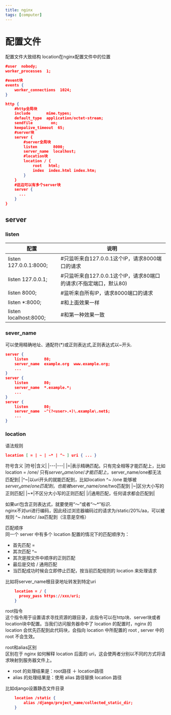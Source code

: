 ```yaml
---
title: nginx
tags: [computer]
---
```


# 配置文件

配置文件大致结构
location在nginx配置文件中的位置
```json
#user  nobody;
worker_processes  1;

#event块
events {
    worker_connections  1024;
}

http {
    #http全局块
    include       mime.types;
    default_type  application/octet-stream;
    sendfile        on;
    keepalive_timeout  65;
    #server块
    server {
        #server全局块
        listen       8000;
        server_name  localhost;
        #location块
        location / {
            root   html;
            index  index.html index.htm;
        }
    }
    #这边可以有多个server块
    server {
      ...
    }
}
```

## server
### listen
|配置|说明|
|---|---|
|listen 127.0.0.1:8000; | #只监听来自127.0.0.1这个IP，请求8000端口的请求  
|listen 127.0.0.1; |#只监听来自127.0.0.1这个IP，请求80端口的请求(不指定端口，默认80)  
|listen 8000;| #监听来自所有IP，请求8000端口的请求  
|listen *:8000;| #和上面效果一样  
|listen localhost:8000;| #和第一种效果一致

### sever_name
可以使用精确地址、通配符(*)或正则表达式,正则表达式以~开头.
```json
server {
    listen       80;
    server_name  example.org  www.example.org;
    ...
}
server {
    listen       80;
    server_name  *.example.*;
    ...
}
server {
    listen       80;
    server_name  ~^(?<user>.+)\.example\.net$;
    ...
}
```

### location
语法规则
```json
location [ = | ~ | ~* | ^~ ] uri { ... }
```

符号含义
|符号|含义|
|---|---|
|=|表示精确匹配。只有完全相等才能匹配上，比如location = /one/ 只有$server_name/one/才能匹配上，$server_name/one都无法匹配到|
|^~|以uri开头的就能匹配到，比如location ^~ /one 能够被$server_name/one匹配到，也能被$server_name/one/two匹配到
|~|区分大小写的正则匹配|
|~*|不区分大小写的正则匹配|
|/|通用匹配，任何请求都会匹配到|

如果uri包含正则表达式，就要使用“～”或者“～*”标识.  
nginx不对uri进行编码，因此经过浏览器编码过的请求为/static/20%/aa，可以被规则 ^~ /static/ /aa匹配到（注意是空格）

匹配顺序  
同一个 server 中有多个 location 配置的情况下的匹配顺序为：
-  首先匹配 =
-  其次匹配 ^~
-  其次是按文件中顺序的正则匹配
-  最后是交给 / 通用匹配
- 当匹配成功时候会立即停止匹配，按当前匹配规则的 location 来处理请求

比如将server_name根目录地址转发到特定uri
```json
    location = / {
      proxy_pass https://xxx/uri;
    }
```
root指令  
这个指令用于设置请求寻找资源的跟目录，此指令可以在http块、server块或者location块中配置。当我们访问服务器命中了 location 的配置时，nginx 的 location 会优先匹配到此代码块，会指向 location 中所配置的 root , server 中的 root 不会生效。

root和alias区别  
区别在于 nginx 如何解释 location 后面的 uri，这会使两者分别以不同的方式将请求映射到服务器文件上。
- root 的处理结果是：root路径 ＋ location路径
- alias 的处理结果是：使用 alias 路径替换 location 路径

比如django设置静态文件目录
```json
    location /static {
        alias /django/project_name/collected_static_dir;
    }
```
